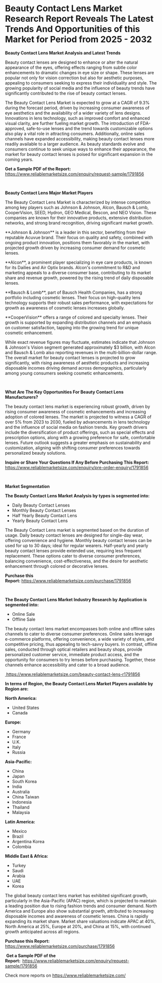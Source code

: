 <p><h1>Beauty Contact Lens Market Research Report Reveals The Latest Trends And Opportunities of this Market for Period from 2025 - 2032</h1></p><p><strong>Beauty Contact Lens Market Analysis and Latest Trends</strong></p>
<p><p>Beauty contact lenses are designed to enhance or alter the natural appearance of the eyes, offering effects ranging from subtle color enhancements to dramatic changes in eye size or shape. These lenses are popular not only for vision correction but also for aesthetic purposes, appealing to consumers seeking to express their individuality and style. The growing popularity of social media and the influence of beauty trends have significantly contributed to the rise of beauty contact lenses.</p><p>The Beauty Contact Lens Market is expected to grow at a CAGR of 9.3% during the forecast period, driven by increasing consumer awareness of eye aesthetics and the availability of a wider variety of lens designs. Innovations in lens technology, such as improved comfort and enhanced visual clarity, are further fueling market growth. The introduction of FDA-approved, safe-to-use lenses and the trend towards customizable options also play a vital role in attracting consumers. Additionally, online sales channels have expanded accessibility, making beauty contact lenses more readily available to a larger audience. As beauty standards evolve and consumers continue to seek unique ways to enhance their appearance, the market for beauty contact lenses is poised for significant expansion in the coming years.</p></p>
<p><strong>Get a Sample PDF of the Report:&nbsp;</strong> <a href="https://www.reliablemarketsize.com/enquiry/request-sample/1791856?utm_campaign=2773&utm_medium=2&utm_source=Github&utm_content=ia&utm_term=04042025&utm_id=beauty-contact-lens">https://www.reliablemarketsize.com/enquiry/request-sample/1791856</a></p>
<p>&nbsp;</p>
<p><strong>Beauty Contact Lens Major Market Players</strong></p>
<p><p>The Beauty Contact Lens Market is characterized by intense competition among key players such as Johnson & Johnson, Alcon, Bausch & Lomb, CooperVision, SEED, Hydron, GEO Medical, Bescon, and NEO Vision. These companies are known for their innovative products, extensive distribution networks, and strong brand recognition, driving significant market growth.</p><p>**Johnson & Johnson** is a leader in this sector, benefiting from their reputable Acuvue brand. Their focus on quality and safety, combined with ongoing product innovation, positions them favorably in the market, with projected growth driven by increasing consumer demand for cosmetic lenses.</p><p>**Alcon**, a prominent player specializing in eye care products, is known for its Dailies and Air Optix brands. Alcon's commitment to R&D and marketing appeals to a diverse consumer base, contributing to its market share and revenue growth, powered by the rising trend of daily disposable lenses.</p><p>**Bausch & Lomb**, part of Bausch Health Companies, has a strong portfolio including cosmetic lenses. Their focus on high-quality lens technology supports their robust sales performance, with expectations for growth as awareness of cosmetic lenses increases globally.</p><p>**CooperVision** offers a range of colored and specialty lenses. Their growth is supported by expanding distribution channels and an emphasis on customer satisfaction, tapping into the growing trend for unique cosmetic enhancement.</p><p>While exact revenue figures may fluctuate, estimates indicate that Johnson & Johnson's Vision segment generated approximately $3 billion, with Alcon and Bausch & Lomb also reporting revenues in the multi-billion-dollar range. The overall market for beauty contact lenses is projected to grow significantly, with rising awareness of aesthetic products and increasing disposable incomes driving demand across demographics, particularly among young consumers seeking cosmetic enhancements.</p></p>
<p>&nbsp;</p>
<p><strong>What Are The Key Opportunities For Beauty Contact Lens Manufacturers?</strong></p>
<p><p>The beauty contact lens market is experiencing robust growth, driven by rising consumer awareness of cosmetic enhancements and increasing adoption of colored lenses. The market is projected to witness a CAGR of over 5% from 2023 to 2030, fueled by advancements in lens technology and the influence of social media on fashion trends. Key growth drivers include the diversification of product offerings, such as special effects and prescription options, along with a growing preference for safe, comfortable lenses. Future outlook suggests a greater emphasis on sustainability and customization, aligning with shifting consumer preferences towards personalized beauty solutions.</p></p>
<p><strong>Inquire or Share Your Questions If Any Before Purchasing This Report:</strong> <a href="https://www.reliablemarketsize.com/enquiry/pre-order-enquiry/1791856?utm_campaign=2773&utm_medium=2&utm_source=Github&utm_content=ia&utm_term=04042025&utm_id=beauty-contact-lens">https://www.reliablemarketsize.com/enquiry/pre-order-enquiry/1791856</a></p>
<p>&nbsp;</p>
<p><strong>Market Segmentation</strong></p>
<p><strong>The Beauty Contact Lens Market Analysis by types is segmented into:</strong></p>
<p><ul><li>Daily Beauty Contact Lenses</li><li>Monthly Beauty Contact Lenses</li><li>Half Yearly Beauty Contact Lens</li><li>Yearly Beauty Contact Lens</li></ul></p>
<p><p>The Beauty Contact Lens market is segmented based on the duration of usage. Daily beauty contact lenses are designed for single-day wear, offering convenience and hygiene. Monthly beauty contact lenses can be used for up to 30 days; ideal for regular wearers. Half-yearly and yearly beauty contact lenses provide extended use, requiring less frequent replacement. These options cater to diverse consumer preferences, balancing convenience, cost-effectiveness, and the desire for aesthetic enhancement through colored or decorative lenses.</p></p>
<p><strong>Purchase this Report:&nbsp;</strong><a href="https://www.reliablemarketsize.com/purchase/1791856?utm_campaign=2773&utm_medium=2&utm_source=Github&utm_content=ia&utm_term=04042025&utm_id=beauty-contact-lens">https://www.reliablemarketsize.com/purchase/1791856</a></p>
<p>&nbsp;</p>
<p><strong>The Beauty Contact Lens Market Industry Research by Application is segmented into:</strong></p>
<p><ul><li>Online Sale</li><li>Offline Sale</li></ul></p>
<p><p>The beauty contact lens market encompasses both online and offline sales channels to cater to diverse consumer preferences. Online sales leverage e-commerce platforms, offering convenience, a wide variety of styles, and competitive pricing, thus appealing to tech-savvy buyers. In contrast, offline sales, conducted through optical retailers and beauty shops, provide personalized customer service, immediate product access, and the opportunity for consumers to try lenses before purchasing. Together, these channels enhance accessibility and cater to a broad audience.</p></p>
<p><a href="https://www.reliablemarketsize.com/beauty-contact-lens-r1791856?utm_campaign=2773&utm_medium=2&utm_source=Github&utm_content=ia&utm_term=04042025&utm_id=beauty-contact-lens">&nbsp;https://www.reliablemarketsize.com/beauty-contact-lens-r1791856</a></p>
<p><strong>In terms of Region, the Beauty Contact Lens Market Players available by Region are:</strong></p>
<p>
    <p> <strong> North America: </strong>
        <ul>
            <li>United States</li>
            <li>Canada</li>
        </ul>
        </p> 
    <p> <strong> Europe: </strong>
        <ul>
            <li>Germany</li>
            <li>France</li>
            <li>U.K.</li>
            <li>Italy</li>
            <li>Russia</li>
        </ul>
        </p> 
    <p> <strong> Asia-Pacific: </strong>
        <ul>
            <li>China</li>
            <li>Japan</li>
            <li>South Korea</li>
            <li>India</li>
            <li>Australia</li>
            <li>China Taiwan</li>
            <li>Indonesia</li>
            <li>Thailand</li>
            <li>Malaysia</li>
        </ul>
        </p> 
    <p> <strong> Latin America: </strong>
        <ul>
            <li>Mexico</li>
            <li>Brazil</li>
            <li>Argentina Korea</li>
            <li>Colombia</li>
        </ul>
        </p> 
    <p> <strong> Middle East & Africa: </strong>
        <ul>
            <li>Turkey</li>
            <li>Saudi</li>
            <li>Arabia</li>
            <li>UAE</li>
            <li>Korea</li>
        </ul>
    </p>
    </p>
<p><p>The global beauty contact lens market has exhibited significant growth, particularly in the Asia-Pacific (APAC) region, which is projected to maintain a leading position due to rising fashion trends and consumer demand. North America and Europe also show substantial growth, attributed to increasing disposable incomes and awareness of cosmetic lenses. China is rapidly expanding its market share. Market share valuations indicate APAC at 40%, North America at 25%, Europe at 20%, and China at 15%, with continued growth anticipated across all regions.</p></p>
<p><strong>Purchase this Report: </strong><a href="https://www.reliablemarketsize.com/purchase/1791856?utm_campaign=2773&utm_medium=2&utm_source=Github&utm_content=ia&utm_term=04042025&utm_id=beauty-contact-lens">https://www.reliablemarketsize.com/purchase/1791856</a></p>
<p>&nbsp;<strong>Get a Sample PDF of the Report:&nbsp;&nbsp;</strong><a href="https://www.reliablemarketsize.com/enquiry/request-sample/1791856?utm_campaign=2773&utm_medium=2&utm_source=Github&utm_content=ia&utm_term=04042025&utm_id=beauty-contact-lens">https://www.reliablemarketsize.com/enquiry/request-sample/1791856</a></p>
<p><strong></strong></p>
<p>Check more reports on <a href="https://www.reliablemarketsize.com/?utm_campaign=2773&utm_medium=2&utm_source=Github&utm_content=ia&utm_term=04042025&utm_id=beauty-contact-lens">https://www.reliablemarketsize.com/</a></p>